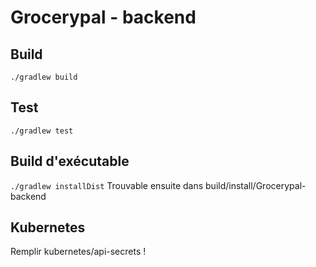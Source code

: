 # Grocerypal - backend

## Build
`./gradlew build`

## Test
`./gradlew test`

## Build d'exécutable
`./gradlew installDist`
Trouvable ensuite dans build/install/Grocerypal-backend

## Kubernetes
Remplir kubernetes/api-secrets !
